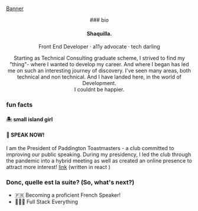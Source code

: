 [Banner](./tech.png)

<div align="center">
### bio

#### Shaquilla.
Front End Developer · a11y advocate · tech darling

Starting as Technical Consulting graduate scheme, I strived to find my "thing"- where I wanted to develop my career. And where I began has led me on such an interesting journey of discovery. I've seen many areas, both technical and non technical. And I have landed here, in the world of Development. 
</br>
I couldnt be happier.

</div>

###  fun facts
#### 🏝 small island girl 

#### 📣 SPEAK NOW!
I am the President of Paddington Toastmasters - a club committed to improving our public speaking.
During my presidency, I led the club through the pandemic into a hybrid meeting as well as created an online presence to attract more interest!
[link](https://paddingtontoastmasters.co.uk) (written in react )



###  Donc, quelle est la suite? (So, what's next?)

- 🇫🇷 Becoming a proficient French Speaker!
- 👩🏾‍💻 Full Stack Everything

